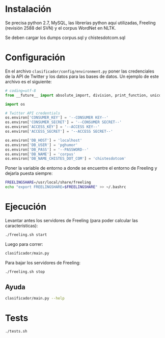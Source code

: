 # Instalación

Se precisa python 2.7, MySQL, las librerías python aquí utilizadas, Freeling (revisión 2588 del SVN) y el corpus WordNet en NLTK.

Se deben cargar los dumps corpus.sql y chistesdotcom.sql 

# Configuración

En el archivo `clasificador/config/environment.py` poner las credenciales de la API de Twitter y los datos para las bases de datos. Un ejemplo de este archivo es el siguiente:

```python
# coding=utf-8
from __future__ import absolute_import, division, print_function, unicode_literals

import os

# Twitter API credentials
os.environ['CONSUMER_KEY'] = '--CONSUMER KEY--'
os.environ['CONSUMER_SECRET'] = '--CONSUMER SECRET--'
os.environ['ACCESS_KEY'] = '--ACCESS KEY--'
os.environ['ACCESS_SECRET'] = '--ACCESS SECRET--'

os.environ['DB_HOST'] = 'localhost'
os.environ['DB_USER'] = 'pghumor'
os.environ['DB_PASS'] = '--PASSWORD--'
os.environ['DB_NAME'] = 'corpus'
os.environ['DB_NAME_CHISTES_DOT_COM'] = 'chistesdotcom'
```

Poner la variable de entorno a donde se encuentre el entorno de Freeling y dejarla puesta siempre:

```bash
FREELINGSHARE=/usr/local/share/freeling
echo "export FREELINGSHARE=$FREELINGSHARE" >> ~/.bashrc
```

# Ejecución

Levantar antes los servidores de Freeling (para poder calcular las características):

```bash
./freeling.sh start
```

Luego para correr:

```bash
clasificador/main.py
```

Para bajar los servidores de Freeling:

```bash
./freeling.sh stop
```

## Ayuda

```bash
clasificador/main.py --help
```

# Tests

```bash
./tests.sh
```
